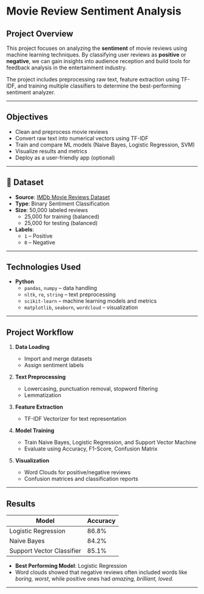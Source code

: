#  Movie Review Sentiment Analysis

##  Project Overview

This project focuses on analyzing the **sentiment** of movie reviews using machine learning techniques. By classifying user reviews as **positive** or **negative**, we can gain insights into audience reception and build tools for feedback analysis in the entertainment industry.

The project includes preprocessing raw text, feature extraction using TF-IDF, and training multiple classifiers to determine the best-performing sentiment analyzer.

---

##  Objectives

- Clean and preprocess movie reviews
- Convert raw text into numerical vectors using TF-IDF
- Train and compare ML models (Naive Bayes, Logistic Regression, SVM)
- Visualize results and metrics
- Deploy as a user-friendly app (optional)

---

## 📂 Dataset

- **Source**: [IMDb Movie Reviews Dataset](https://ai.stanford.edu/~amaas/data/sentiment/)
- **Type**: Binary Sentiment Classification
- **Size**: 50,000 labeled reviews
  - 25,000 for training (balanced)
  - 25,000 for testing (balanced)
- **Labels**:
  - `1` – Positive
  - `0` – Negative

---

##  Technologies Used

- **Python**
  - `pandas`, `numpy` – data handling
  - `nltk`, `re`, `string` – text preprocessing
  - `scikit-learn` – machine learning models and metrics
  - `matplotlib`, `seaborn`, `wordcloud` – visualization

---

##  Project Workflow

1. **Data Loading**
   - Import and merge datasets
   - Assign sentiment labels

2. **Text Preprocessing**
   - Lowercasing, punctuation removal, stopword filtering
   - Lemmatization

3. **Feature Extraction**
   - TF-IDF Vectorizer for text representation

4. **Model Training**
   - Train Naive Bayes, Logistic Regression, and Support Vector Machine
   - Evaluate using Accuracy, F1-Score, Confusion Matrix

5. **Visualization**
   - Word Clouds for positive/negative reviews
   - Confusion matrices and classification reports

---

##  Results

| Model                 | Accuracy |
|----------------------|----------|
| Logistic Regression  | 86.8%    |
| Naive Bayes          | 84.2%    |
| Support Vector Classifier | 85.1%    |

- **Best Performing Model**: Logistic Regression
- Word clouds showed that negative reviews often included words like *boring, worst*, while positive ones had *amazing, brilliant, loved*.

---


